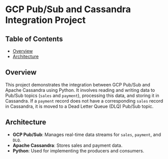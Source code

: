 # GCP Pub/Sub and Cassandra Integration Project

## Table of Contents
- [Overview](#overview)
- [Architecture](#architecture)


## Overview
This project demonstrates the integration between GCP Pub/Sub and Apache Cassandra using Python. It involves reading and writing data to Pub/Sub topics (`sales` and `payment`), processing this data, and storing it in Cassandra. If a `payment` record does not have a corresponding `sales` record in Cassandra, it is moved to a Dead Letter Queue (DLQ) Pub/Sub topic.

## Architecture
- **GCP Pub/Sub**: Manages real-time data streams for `sales`, `payment`, and `DLQ`.
- **Apache Cassandra**: Stores sales and payment data.
- **Python**: Used for implementing the producers and consumers.



